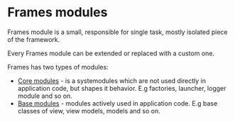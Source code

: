 # Frames modules

Frames module is a small, responsible for single task, mostly isolated
piece of the framework.

Every Frames module can be extended or replaced with a custom one.

Frames has two types of modules:

* [Core modules](https://github.com/kossnocorp/frames/blob/master/doc/modules.md) -
  is a systemodules which are not used directly in application code,
  but shapes it behavior. E.g factories, launcher, logger module and
  so on.
* [Base modules](https://github.com/kossnocorp/frames/blob/master/doc/modules.md) -
  modules actively used in application code. E.g base classes of view, view
  models, models and so on.
